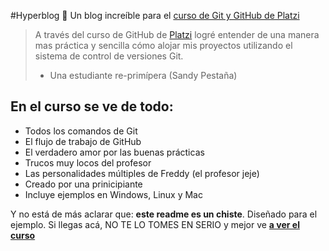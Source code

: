 #Hyperblog 💚
Un blog increíble para el [curso de Git y GitHub de Platzi](http://https://platzi.com/cursos/git-github/?utm_source=google&utm_medium=cpc&utm_campaign=12915366154&utm_adgroup=&utm_content=&gclid=Cj0KCQiAuvOPBhDXARIsAKzLQ8FHLN3Dtr40chNJSzSsJxHorvj6xixB4QniibVHhLMfhFaAprPOhRYaAqVBEALw_wcB&gclsrc=aw.ds "curso de Git y GitHub de Platzi")
> A través del curso de GitHub de [Platzi](http://https://platzi.com/ "Platzi") logré entender de una manera mas práctica y sencilla cómo alojar mis proyectos utilizando el sistema de control de versiones Git.
> - Una estudiante re-primípera (Sandy Pestaña)

## En el curso se ve de todo:
* Todos los comandos de Git
* El flujo de trabajo de GitHub
* El verdadero amor por las buenas prácticas
* Trucos muy locos del profesor
* Las personalidades múltiples de Freddy (el profesor jeje)
* Creado por una prinicipiante 
* Incluye ejemplos en Windows, Linux y Mac

Y no está de más aclarar que: **este readme es un chiste**. Diseñado para el ejemplo. Si llegas acá,  NO TE LO TOMES EN SERIO y mejor ve [**a ver el curso**](httphttps://platzi.com/cursos/git-github/?utm_source=google&utm_medium=cpc&utm_campaign=12915366154&utm_adgroup=&utm_content=&gclid=Cj0KCQiAuvOPBhDXARIsAKzLQ8FHLN3Dtr40chNJSzSsJxHorvj6xixB4QniibVHhLMfhFaAprPOhRYaAqVBEALw_wcB&gclsrc=aw.ds:// "**a ver el curso**")

